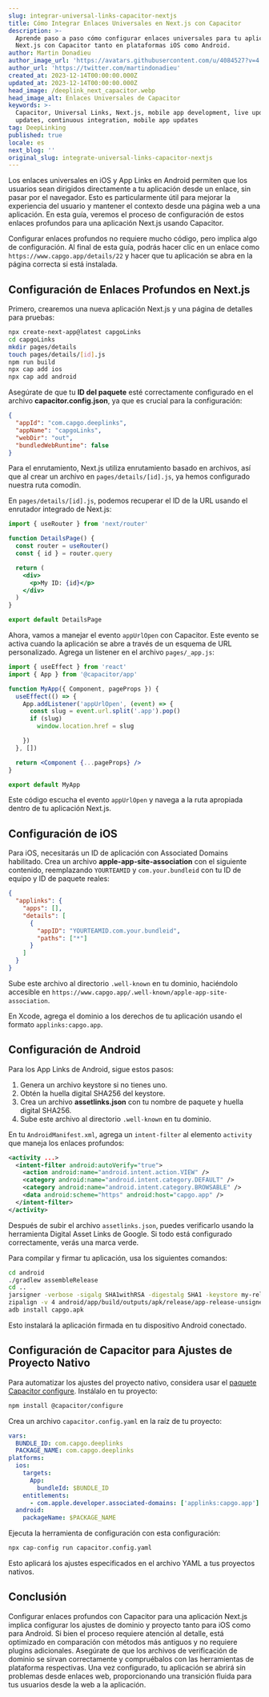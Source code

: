 ```yaml
---
slug: integrar-universal-links-capacitor-nextjs
title: Cómo Integrar Enlaces Universales en Next.js con Capacitor
description: >-
  Aprende paso a paso cómo configurar enlaces universales para tu aplicación
  Next.js con Capacitor tanto en plataformas iOS como Android.
author: Martin Donadieu
author_image_url: 'https://avatars.githubusercontent.com/u/4084527?v=4'
author_url: 'https://twitter.com/martindonadieu'
created_at: 2023-12-14T00:00:00.000Z
updated_at: 2023-12-14T00:00:00.000Z
head_image: /deeplink_next_capacitor.webp
head_image_alt: Enlaces Universales de Capacitor
keywords: >-
  Capacitor, Universal Links, Next.js, mobile app development, live updates, OTA
  updates, continuous integration, mobile app updates
tag: DeepLinking
published: true
locale: es
next_blog: ''
original_slug: integrate-universal-links-capacitor-nextjs
---
```

Los enlaces universales en iOS y App Links en Android permiten que los usuarios sean dirigidos directamente a tu aplicación desde un enlace, sin pasar por el navegador. Esto es particularmente útil para mejorar la experiencia del usuario y mantener el contexto desde una página web a una aplicación. En esta guía, veremos el proceso de configuración de estos enlaces profundos para una aplicación Next.js usando Capacitor.

Configurar enlaces profundos no requiere mucho código, pero implica algo de configuración. Al final de esta guía, podrás hacer clic en un enlace como `https://www.capgo.app/details/22` y hacer que tu aplicación se abra en la página correcta si está instalada.

## Configuración de Enlaces Profundos en Next.js

Primero, crearemos una nueva aplicación Next.js y una página de detalles para pruebas:

```sh
npx create-next-app@latest capgoLinks
cd capgoLinks
mkdir pages/details
touch pages/details/[id].js
npm run build
npx cap add ios
npx cap add android
```

Asegúrate de que tu **ID del paquete** esté correctamente configurado en el archivo **capacitor.config.json**, ya que es crucial para la configuración:

```json
{
  "appId": "com.capgo.deeplinks",
  "appName": "capgoLinks",
  "webDir": "out",
  "bundledWebRuntime": false
}
```

Para el enrutamiento, Next.js utiliza enrutamiento basado en archivos, así que al crear un archivo en `pages/details/[id].js`, ya hemos configurado nuestra ruta comodín.

En `pages/details/[id].js`, podemos recuperar el ID de la URL usando el enrutador integrado de Next.js:

```jsx
import { useRouter } from 'next/router'

function DetailsPage() {
  const router = useRouter()
  const { id } = router.query

  return (
    <div>
      <p>My ID: {id}</p>
    </div>
  )
}

export default DetailsPage
```

Ahora, vamos a manejar el evento `appUrlOpen` con Capacitor. Este evento se activa cuando la aplicación se abre a través de un esquema de URL personalizado. Agrega un listener en el archivo `pages/_app.js`:

```jsx
import { useEffect } from 'react'
import { App } from '@capacitor/app'

function MyApp({ Component, pageProps }) {
  useEffect(() => {
    App.addListener('appUrlOpen', (event) => {
      const slug = event.url.split('.app').pop()
      if (slug)
        window.location.href = slug

    })
  }, [])

  return <Component {...pageProps} />
}

export default MyApp
```

Este código escucha el evento `appUrlOpen` y navega a la ruta apropiada dentro de tu aplicación Next.js.

## Configuración de iOS

Para iOS, necesitarás un ID de aplicación con Associated Domains habilitado. Crea un archivo **apple-app-site-association** con el siguiente contenido, reemplazando `YOURTEAMID` y `com.your.bundleid` con tu ID de equipo y ID de paquete reales:

```json
{
  "applinks": {
    "apps": [],
    "details": [
      {
        "appID": "YOURTEAMID.com.your.bundleid",
        "paths": ["*"]
      }
    ]
  }
}
```

Sube este archivo al directorio `.well-known` en tu dominio, haciéndolo accesible en `https://www.capgo.app/.well-known/apple-app-site-association`.

En Xcode, agrega el dominio a los derechos de tu aplicación usando el formato `applinks:capgo.app`.

## Configuración de Android

Para los App Links de Android, sigue estos pasos:

1. Genera un archivo keystore si no tienes uno.
2. Obtén la huella digital SHA256 del keystore.
3. Crea un archivo **assetlinks.json** con tu nombre de paquete y huella digital SHA256.
4. Sube este archivo al directorio `.well-known` en tu dominio.

En tu `AndroidManifest.xml`, agrega un `intent-filter` al elemento `activity` que maneja los enlaces profundos:

```xml
<activity ...>
  <intent-filter android:autoVerify="true">
    <action android:name="android.intent.action.VIEW" />
    <category android:name="android.intent.category.DEFAULT" />
    <category android:name="android.intent.category.BROWSABLE" />
    <data android:scheme="https" android:host="capgo.app" />
  </intent-filter>
</activity>
```

Después de subir el archivo `assetlinks.json`, puedes verificarlo usando la herramienta Digital Asset Links de Google. Si todo está configurado correctamente, verás una marca verde.

Para compilar y firmar tu aplicación, usa los siguientes comandos:

```sh
cd android
./gradlew assembleRelease
cd ..
jarsigner -verbose -sigalg SHA1withRSA -digestalg SHA1 -keystore my-release-key.keystore android/app/build/outputs/apk/release/app-release-unsigned.apk alias_name
zipalign -v 4 android/app/build/outputs/apk/release/app-release-unsigned.apk capgo.apk
adb install capgo.apk
```

Esto instalará la aplicación firmada en tu dispositivo Android conectado.

## Configuración de Capacitor para Ajustes de Proyecto Nativo

Para automatizar los ajustes del proyecto nativo, considera usar el [paquete Capacitor configure](https://github.com/ionic-team/capacitor-configure/). Instálalo en tu proyecto:

```sh
npm install @capacitor/configure
```

Crea un archivo `capacitor.config.yaml` en la raíz de tu proyecto:

```yaml
vars:
  BUNDLE_ID: com.capgo.deeplinks
  PACKAGE_NAME: com.capgo.deeplinks
platforms:
  ios:
    targets:
      App:
        bundleId: $BUNDLE_ID
    entitlements:
      - com.apple.developer.associated-domains: ['applinks:capgo.app']
  android:
    packageName: $PACKAGE_NAME
```

Ejecuta la herramienta de configuración con esta configuración:

```sh
npx cap-config run capacitor.config.yaml
```

Esto aplicará los ajustes especificados en el archivo YAML a tus proyectos nativos.

## Conclusión

Configurar enlaces profundos con Capacitor para una aplicación Next.js implica configurar los ajustes de dominio y proyecto tanto para iOS como para Android. Si bien el proceso requiere atención al detalle, está optimizado en comparación con métodos más antiguos y no requiere plugins adicionales. Asegúrate de que los archivos de verificación de dominio se sirvan correctamente y compruébalos con las herramientas de plataforma respectivas. Una vez configurado, tu aplicación se abrirá sin problemas desde enlaces web, proporcionando una transición fluida para tus usuarios desde la web a la aplicación.
